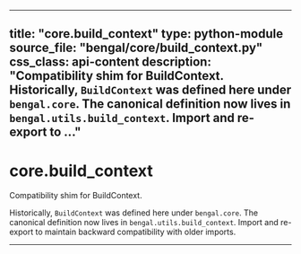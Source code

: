 
---
title: "core.build_context"
type: python-module
source_file: "bengal/core/build_context.py"
css_class: api-content
description: "Compatibility shim for BuildContext.  Historically, `BuildContext` was defined here under `bengal.core`. The canonical definition now lives in `bengal.utils.build_context`. Import and re-export to ..."
---

# core.build_context

Compatibility shim for BuildContext.

Historically, `BuildContext` was defined here under `bengal.core`. The
canonical definition now lives in `bengal.utils.build_context`. Import and
re-export to maintain backward compatibility with older imports.

---
